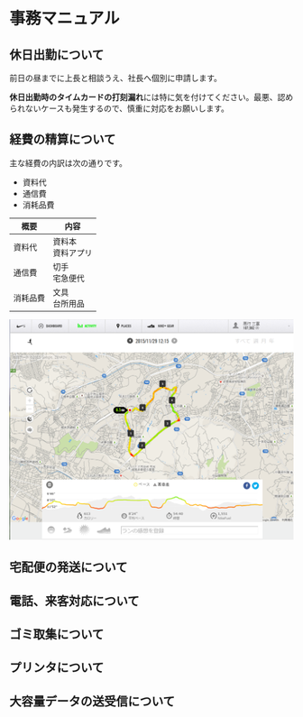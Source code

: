 # 事務マニュアル
## 休日出勤について
前日の昼までに上長と相談うえ、社長へ個別に申請します。

**休日出勤時のタイムカードの打刻漏れ**には特に気を付けてください。最悪、認められないケースも発生するので、慎重に対応をお願いします。

## 経費の精算について
主な経費の内訳は次の通りです。
- 資料代
- 通信費
- 消耗品費

|概要 |内容 
|--|--
|資料代 |資料本<br>資料アプリ
|通信費 |切手<br>宅急便代
|消耗品費 |文具<br>台所用品

![切手代](img/20151129run.png)

## 宅配便の発送について
## 電話、来客対応について
## ゴミ取集について
## プリンタについて
## 大容量データの送受信について